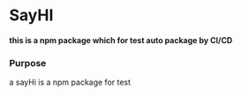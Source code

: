 # SayHI

#### this is a npm package which for test auto package by CI/CD

### Purpose

a
sayHi is a npm package for test
